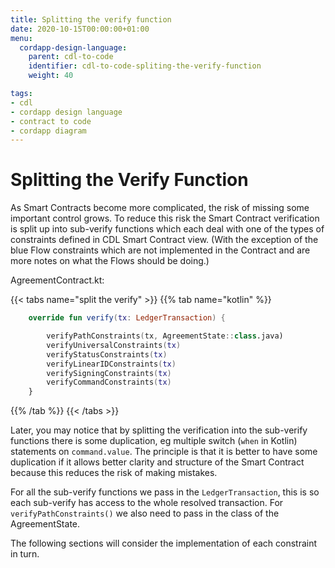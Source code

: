 ```yaml
---
title: Splitting the verify function
date: 2020-10-15T00:00:00+01:00
menu:
  cordapp-design-language:
    parent: cdl-to-code
    identifier: cdl-to-code-spliting-the-verify-function
    weight: 40

tags:
- cdl
- cordapp design language
- contract to code
- cordapp diagram
---
```



# Splitting the Verify Function

As Smart Contracts become more complicated, the risk of missing some important control grows. To reduce this risk the Smart Contract verification is split up into sub-verify functions which each deal with one of the types of constraints defined in CDL Smart Contract view. (With the exception of the blue Flow constraints which are not implemented in the Contract and are more notes on what the Flows should be doing.)


AgreementContract.kt:

{{< tabs name="split the verify" >}}
{{% tab name="kotlin" %}}
```kotlin
    override fun verify(tx: LedgerTransaction) {

        verifyPathConstraints(tx, AgreementState::class.java)
        verifyUniversalConstraints(tx)
        verifyStatusConstraints(tx)
        verifyLinearIDConstraints(tx)
        verifySigningConstraints(tx)
        verifyCommandConstraints(tx)
    }

```
{{% /tab %}}
{{< /tabs >}}

Later, you may notice that by splitting the verification into the sub-verify functions there is some duplication, eg multiple switch (`when` in Kotlin) statements on `command.value`. The principle is that it is better to have some duplication if it allows better clarity and structure of the Smart Contract because this reduces the risk of making mistakes.

For all the sub-verify functions we pass in the `LedgerTransaction`, this is so each sub-verify has access to the whole resolved transaction. For `verifyPathConstraints()` we also need to pass in the class of the AgreementState.

The following sections will consider the implementation of each constraint in turn.
